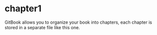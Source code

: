 # chapter1

GitBook allows you to organize your book into chapters, each chapter is stored in a separate file like this one.

